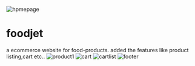 ![hpmepage](https://user-images.githubusercontent.com/92264484/185748981-9d9217a7-6f21-4c61-956c-13ed35996466.JPG)
# foodjet
a ecommerce website for food-products.
added the features like product listing,cart etc..
![product1](https://user-images.githubusercontent.com/92264484/185749024-4ebf6513-9a9c-4095-b127-d8276bb63048.JPG)
![cart](https://user-images.githubusercontent.com/92264484/185749028-d533f3ad-4d77-44ae-968c-1522ea078da4.JPG)
![cartlist](https://user-images.githubusercontent.com/92264484/185749032-88867797-1350-4c71-8bf5-75279c811530.JPG)
![footer](https://user-images.githubusercontent.com/92264484/185749033-74517fdc-e4ac-4db0-a565-9d079715f153.JPG)
